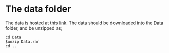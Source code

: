 # The data folder

The data is hosted at this [link](https://drive.google.com/open?id=0B_Cz1ZeaITeDQTRLZ2VqVEhZSzg). The data should be downloaded into the [Data](https://github.com/vnnsrk/Amazon-Rating-and-Review-Helpfullness-predictor/tree/master/Data) folder, and be unzipped as;
```
cd Data
$unzip Data.rar
cd ..
```
